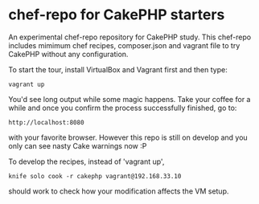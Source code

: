 chef-repo for CakePHP starters
=========

An experimental chef-repo repository for CakePHP study. This chef-repo includes mimimum chef recipes, composer.json and vagrant file to try CakePHP without any configuration.

To start the tour, install VirtualBox and Vagrant first and then type:

    vagrant up

You'd see long output while some magic happens. Take your coffee for a while and once you confirm the process successfully finished, go to:

    http://localhost:8080

with your favorite browser. However this repo is still on develop and you only can see nasty Cake warnings now :P

To develop the recipes, instead of 'vagrant up',

    knife solo cook -r cakephp vagrant@192.168.33.10

should work to check how your modification affects the VM setup.

